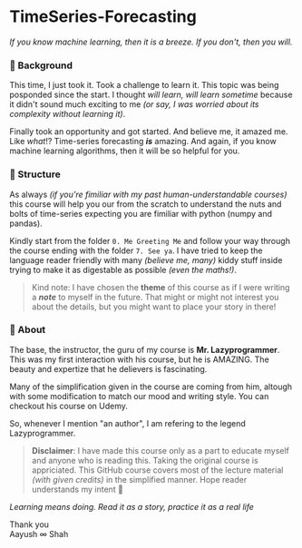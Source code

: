 # TimeSeries-Forecasting
*If you know machine learning, then it is a breeze. If you don't, then you will.*

### 🐤 Background
This time, I just took it. Took a challenge to learn it. This topic was being posponded since the start. I thought *will learn, will learn sometime* because it didn't sound much exciting to me *(or say, I was worried about its complexity without learning it)*.

Finally took an opportunity and got started. And believe me, it amazed me. Like *what*!? Time-series forecasting ***is*** amazing. And again, if you know machine learning algorithms, then it will be so helpful for you.

### 📑 Structure
As always *(if you're fimiliar with my past human-understandable courses)* this course will help you our from the scratch to understand the nuts and bolts of time-series expecting you are fimiliar with python (numpy and pandas).

Kindly start from the folder `0. Me Greeting Me` and follow your way through the course ending with the folder `7. See ya`. I have tried to keep the language reader friendly with many *(believe me, many)* kiddy stuff inside trying to make it as digestable as possible *(even the maths!)*.

> Kind note: I have chosen the **theme** of this course as if I were writing a ***note*** to myself in the future. That might or might not interest you about the details, but you might want to place your story in there!

### 🔡 About
The base, the instructor, the guru of my course is **Mr. Lazyprogrammer**. This was my first interaction with his course, but he is AMAZING. The beauty and expertize that he delievers is fascinating. 

Many of the simplification given in the course are coming from him, altough with some modification to match our mood and writing style. You can checkout his course on Udemy.

So, whenever I mention "an author", I am refering to the legend Lazyprogrammer.

> **Disclaimer**: I have made this course only as a part to educate myself and anyone who is reading this. Taking the original course is appriciated. This GitHub course covers most of the lecture material *(with given credits)* in the simplified manner. Hope reader understands my intent 🙏


*Learning means doing. Read it as a story, practice it as a real life*

Thank you <br>
Aayush ∞ Shah

